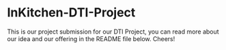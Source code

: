 # InKitchen-DTI-Project
This is our project submission for our DTI Project, you can read more about our idea and our offering in the README file below. Cheers!
